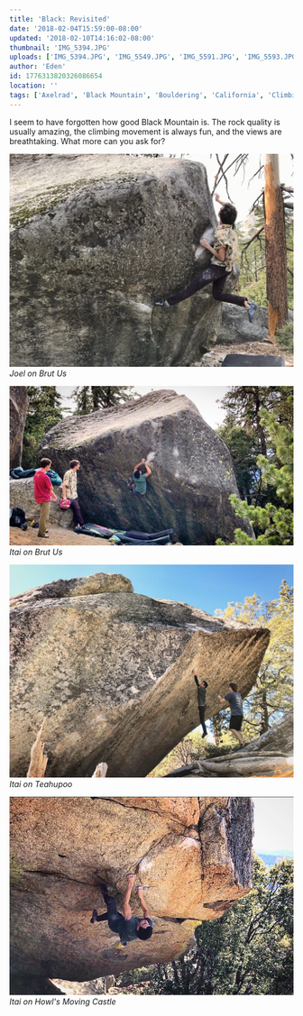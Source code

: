 ```yaml
---
title: 'Black: Revisited'
date: '2018-02-04T15:59:00-08:00'
updated: '2018-02-10T14:16:02-08:00'
thumbnail: 'IMG_5394.JPG'
uploads: ['IMG_5394.JPG', 'IMG_5549.JPG', 'IMG_5591.JPG', 'IMG_5593.JPG']
author: 'Eden'
id: 1776313820326086654
location: ''
tags: ['Axelrad', 'Black Mountain', 'Bouldering', 'California', 'Climbing', 'granite', 'highball']
---
```

I seem to have forgotten how good Black Mountain is. The rock quality is usually amazing, the climbing movement is always fun, and the views are breathtaking. What more can you ask for?

![Joel on Brut Us](uploads/IMG_5394.JPG)*Joel on Brut Us*

![Itai on Brut Us](uploads/IMG_5549.JPG)*Itai on Brut Us*

![Itai on Teahupoo](uploads/IMG_5591.JPG)*Itai on Teahupoo*

![Itai on Howl's Moving Castle](uploads/IMG_5593.JPG)*Itai on Howl's Moving Castle*
